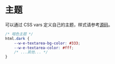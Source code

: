 # 主题

可以通过 CSS vars 定义自己的主题，样式请参考[源码](https://github.com/wangeditor-next/wangEditor/blob/master/packages/editor/src/assets/index.less)。

```css
/* 暗色主题 */
html.dark {
    --w-e-textarea-bg-color: #333;
    --w-e-textarea-color: #fff;
    /* ...其他... */
}
```
